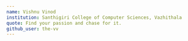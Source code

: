 ```yaml
---
name: Vishnu Vinod
institution: Santhigiri College of Computer Sciences, Vazhithala
quote: Find your passion and chase for it.
github_user: the-vv
---
```

